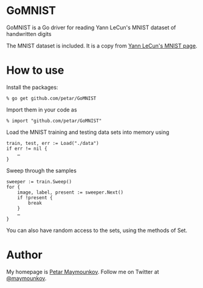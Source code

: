 GoMNIST
=======

GoMNIST is a Go driver for reading Yann LeCun's MNIST dataset of handwritten digits

The MNIST dataset is included. It is a copy from [Yann LeCun's MNIST page](http://yann.lecun.com/exdb/mnist/).

How to use
==========

Install the packages:

	% go get github.com/petar/GoMNIST

Import them in your code as

	% import "github.com/petar/GoMNIST"

Load the MNIST training and testing data sets into memory using

	train, test, err := Load("./data")
	if err != nil {
		…
	}

Sweep through the samples

	sweeper := train.Sweep()
	for {
		image, label, present := sweeper.Next()
		if !present {
			break
		}
		…
	}

You can also have random access to the sets, using the methods of Set.

Author
======

My homepage is [Petar Maymounkov](http://pdos.csail.mit.edu/~petar/).
Follow me on Twitter at [@maymounkov](http://twitter/maymounkov).
